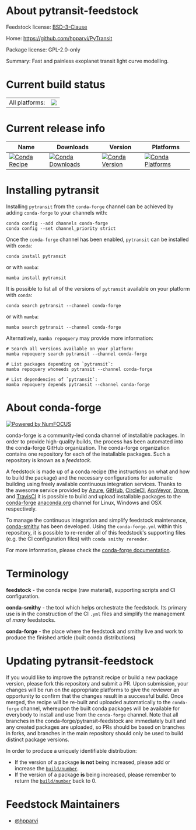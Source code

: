 About pytransit-feedstock
=========================

Feedstock license: [BSD-3-Clause](https://github.com/conda-forge/pytransit-feedstock/blob/main/LICENSE.txt)

Home: https://github.com/hpparvi/PyTransit

Package license: GPL-2.0-only

Summary: Fast and painless exoplanet transit light curve modelling.

Current build status
====================


<table><tr><td>All platforms:</td>
    <td>
      <a href="https://dev.azure.com/conda-forge/feedstock-builds/_build/latest?definitionId=24122&branchName=main">
        <img src="https://dev.azure.com/conda-forge/feedstock-builds/_apis/build/status/pytransit-feedstock?branchName=main">
      </a>
    </td>
  </tr>
</table>

Current release info
====================

| Name | Downloads | Version | Platforms |
| --- | --- | --- | --- |
| [![Conda Recipe](https://img.shields.io/badge/recipe-pytransit-green.svg)](https://anaconda.org/conda-forge/pytransit) | [![Conda Downloads](https://img.shields.io/conda/dn/conda-forge/pytransit.svg)](https://anaconda.org/conda-forge/pytransit) | [![Conda Version](https://img.shields.io/conda/vn/conda-forge/pytransit.svg)](https://anaconda.org/conda-forge/pytransit) | [![Conda Platforms](https://img.shields.io/conda/pn/conda-forge/pytransit.svg)](https://anaconda.org/conda-forge/pytransit) |

Installing pytransit
====================

Installing `pytransit` from the `conda-forge` channel can be achieved by adding `conda-forge` to your channels with:

```
conda config --add channels conda-forge
conda config --set channel_priority strict
```

Once the `conda-forge` channel has been enabled, `pytransit` can be installed with `conda`:

```
conda install pytransit
```

or with `mamba`:

```
mamba install pytransit
```

It is possible to list all of the versions of `pytransit` available on your platform with `conda`:

```
conda search pytransit --channel conda-forge
```

or with `mamba`:

```
mamba search pytransit --channel conda-forge
```

Alternatively, `mamba repoquery` may provide more information:

```
# Search all versions available on your platform:
mamba repoquery search pytransit --channel conda-forge

# List packages depending on `pytransit`:
mamba repoquery whoneeds pytransit --channel conda-forge

# List dependencies of `pytransit`:
mamba repoquery depends pytransit --channel conda-forge
```


About conda-forge
=================

[![Powered by
NumFOCUS](https://img.shields.io/badge/powered%20by-NumFOCUS-orange.svg?style=flat&colorA=E1523D&colorB=007D8A)](https://numfocus.org)

conda-forge is a community-led conda channel of installable packages.
In order to provide high-quality builds, the process has been automated into the
conda-forge GitHub organization. The conda-forge organization contains one repository
for each of the installable packages. Such a repository is known as a *feedstock*.

A feedstock is made up of a conda recipe (the instructions on what and how to build
the package) and the necessary configurations for automatic building using freely
available continuous integration services. Thanks to the awesome service provided by
[Azure](https://azure.microsoft.com/en-us/services/devops/), [GitHub](https://github.com/),
[CircleCI](https://circleci.com/), [AppVeyor](https://www.appveyor.com/),
[Drone](https://cloud.drone.io/welcome), and [TravisCI](https://travis-ci.com/)
it is possible to build and upload installable packages to the
[conda-forge](https://anaconda.org/conda-forge) [anaconda.org](https://anaconda.org/)
channel for Linux, Windows and OSX respectively.

To manage the continuous integration and simplify feedstock maintenance,
[conda-smithy](https://github.com/conda-forge/conda-smithy) has been developed.
Using the ``conda-forge.yml`` within this repository, it is possible to re-render all of
this feedstock's supporting files (e.g. the CI configuration files) with ``conda smithy rerender``.

For more information, please check the [conda-forge documentation](https://conda-forge.org/docs/).

Terminology
===========

**feedstock** - the conda recipe (raw material), supporting scripts and CI configuration.

**conda-smithy** - the tool which helps orchestrate the feedstock.
                   Its primary use is in the construction of the CI ``.yml`` files
                   and simplify the management of *many* feedstocks.

**conda-forge** - the place where the feedstock and smithy live and work to
                  produce the finished article (built conda distributions)


Updating pytransit-feedstock
============================

If you would like to improve the pytransit recipe or build a new
package version, please fork this repository and submit a PR. Upon submission,
your changes will be run on the appropriate platforms to give the reviewer an
opportunity to confirm that the changes result in a successful build. Once
merged, the recipe will be re-built and uploaded automatically to the
`conda-forge` channel, whereupon the built conda packages will be available for
everybody to install and use from the `conda-forge` channel.
Note that all branches in the conda-forge/pytransit-feedstock are
immediately built and any created packages are uploaded, so PRs should be based
on branches in forks, and branches in the main repository should only be used to
build distinct package versions.

In order to produce a uniquely identifiable distribution:
 * If the version of a package **is not** being increased, please add or increase
   the [``build/number``](https://docs.conda.io/projects/conda-build/en/latest/resources/define-metadata.html#build-number-and-string).
 * If the version of a package **is** being increased, please remember to return
   the [``build/number``](https://docs.conda.io/projects/conda-build/en/latest/resources/define-metadata.html#build-number-and-string)
   back to 0.

Feedstock Maintainers
=====================

* [@hpparvi](https://github.com/hpparvi/)

